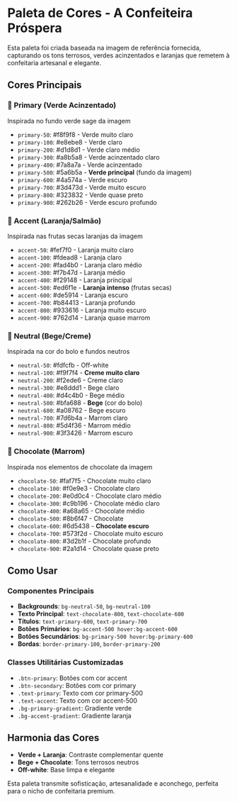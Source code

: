 # Paleta de Cores - A Confeiteira Próspera

Esta paleta foi criada baseada na imagem de referência fornecida, capturando os tons terrosos, verdes acinzentados e laranjas que remetem à confeitaria artesanal e elegante.

## Cores Principais

### 🌿 Primary (Verde Acinzentado)
Inspirada no fundo verde sage da imagem
- `primary-50`: #f8f9f8 - Verde muito claro
- `primary-100`: #e8ebe8 - Verde claro
- `primary-200`: #d1d8d1 - Verde claro médio
- `primary-300`: #a8b5a8 - Verde acinzentado claro
- `primary-400`: #7a8a7a - Verde acinzentado
- `primary-500`: #5a6b5a - **Verde principal** (fundo da imagem)
- `primary-600`: #4a574a - Verde escuro
- `primary-700`: #3d473d - Verde muito escuro
- `primary-800`: #323832 - Verde quase preto
- `primary-900`: #262b26 - Verde escuro profundo

### 🍊 Accent (Laranja/Salmão)
Inspirada nas frutas secas laranjas da imagem
- `accent-50`: #fef7f0 - Laranja muito claro
- `accent-100`: #fdead8 - Laranja claro
- `accent-200`: #fad4b0 - Laranja claro médio
- `accent-300`: #f7b47d - Laranja médio
- `accent-400`: #f29148 - Laranja principal
- `accent-500`: #ed6f1e - **Laranja intenso** (frutas secas)
- `accent-600`: #de5914 - Laranja escuro
- `accent-700`: #b84413 - Laranja profundo
- `accent-800`: #933616 - Laranja muito escuro
- `accent-900`: #762d14 - Laranja quase marrom

### 🤍 Neutral (Bege/Creme)
Inspirada na cor do bolo e fundos neutros
- `neutral-50`: #fdfcfb - Off-white
- `neutral-100`: #f9f7f4 - **Creme muito claro**
- `neutral-200`: #f2ede6 - Creme claro
- `neutral-300`: #e8ddd1 - Bege claro
- `neutral-400`: #d4c4b0 - Bege médio
- `neutral-500`: #bfa688 - **Bege** (cor do bolo)
- `neutral-600`: #a08762 - Bege escuro
- `neutral-700`: #7d6b4a - Marrom claro
- `neutral-800`: #5d4f36 - Marrom médio
- `neutral-900`: #3f3426 - Marrom escuro

### 🍫 Chocolate (Marrom)
Inspirada nos elementos de chocolate da imagem
- `chocolate-50`: #faf7f5 - Chocolate muito claro
- `chocolate-100`: #f0e9e3 - Chocolate claro
- `chocolate-200`: #e0d0c4 - Chocolate claro médio
- `chocolate-300`: #c9b196 - Chocolate médio claro
- `chocolate-400`: #a68a65 - Chocolate médio
- `chocolate-500`: #8b6f47 - Chocolate
- `chocolate-600`: #6d5438 - **Chocolate escuro**
- `chocolate-700`: #573f2d - Chocolate muito escuro
- `chocolate-800`: #3d2b1f - Chocolate profundo
- `chocolate-900`: #2a1d14 - Chocolate quase preto

## Como Usar

### Componentes Principais
- **Backgrounds**: `bg-neutral-50`, `bg-neutral-100`
- **Texto Principal**: `text-chocolate-800`, `text-chocolate-600`
- **Títulos**: `text-primary-600`, `text-primary-700`
- **Botões Primários**: `bg-accent-500 hover:bg-accent-600`
- **Botões Secundários**: `bg-primary-500 hover:bg-primary-600`
- **Bordas**: `border-primary-100`, `border-primary-200`

### Classes Utilitárias Customizadas
- `.btn-primary`: Botões com cor accent
- `.btn-secondary`: Botões com cor primary
- `.text-primary`: Texto com cor primary-500
- `.text-accent`: Texto com cor accent-500
- `.bg-primary-gradient`: Gradiente verde
- `.bg-accent-gradient`: Gradiente laranja

## Harmonia das Cores
- **Verde + Laranja**: Contraste complementar quente
- **Bege + Chocolate**: Tons terrosos neutros
- **Off-white**: Base limpa e elegante

Esta paleta transmite sofisticação, artesanalidade e aconchego, perfeita para o nicho de confeitaria premium.
